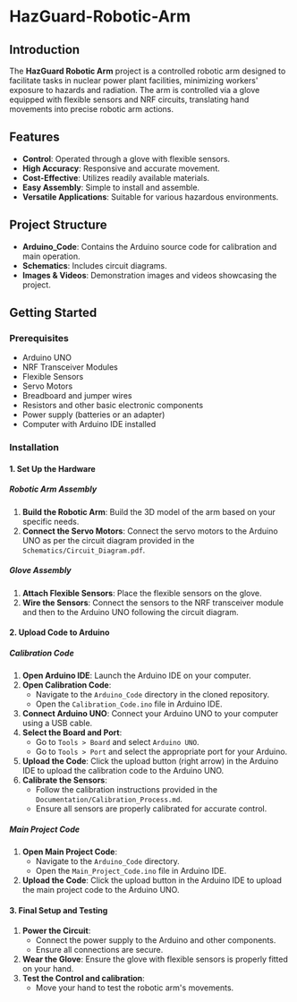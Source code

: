 # HazGuard-Robotic-Arm

## Introduction

The **HazGuard Robotic Arm** project is a controlled robotic arm designed to facilitate tasks in nuclear power plant facilities, minimizing workers' exposure to hazards and radiation. The arm is controlled via a glove equipped with flexible sensors and NRF circuits, translating hand movements into precise robotic arm actions.

## Features

- **Control**: Operated through a glove with flexible sensors.
- **High Accuracy**: Responsive and accurate movement.
- **Cost-Effective**: Utilizes readily available materials.
- **Easy Assembly**: Simple to install and assemble.
- **Versatile Applications**: Suitable for various hazardous environments.

## Project Structure

- **Arduino_Code**: Contains the Arduino source code for calibration and main operation.
- **Schematics**: Includes circuit diagrams.
- **Images & Videos**: Demonstration images and videos showcasing the project.

## Getting Started

### Prerequisites

- Arduino UNO
- NRF Transceiver Modules
- Flexible Sensors
- Servo Motors
- Breadboard and jumper wires
- Resistors and other basic electronic components
- Power supply (batteries or an adapter)
- Computer with Arduino IDE installed

### Installation
#### 1. Set Up the Hardware

##### Robotic Arm Assembly

1. **Build the Robotic Arm**: Build the 3D model of the arm based on your specific needs.
2. **Connect the Servo Motors**: Connect the servo motors to the Arduino UNO as per the circuit diagram provided in the `Schematics/Circuit_Diagram.pdf`.

##### Glove Assembly

1. **Attach Flexible Sensors**: Place the flexible sensors on the glove.
2. **Wire the Sensors**: Connect the sensors to the NRF transceiver module and then to the Arduino UNO following the circuit diagram.

#### 2. Upload Code to Arduino

##### Calibration Code

1. **Open Arduino IDE**: Launch the Arduino IDE on your computer.
2. **Open Calibration Code**:
   - Navigate to the `Arduino_Code` directory in the cloned repository.
   - Open the `Calibration_Code.ino` file in Arduino IDE.
3. **Connect Arduino UNO**: Connect your Arduino UNO to your computer using a USB cable.
4. **Select the Board and Port**:
   - Go to `Tools > Board` and select `Arduino UNO`.
   - Go to `Tools > Port` and select the appropriate port for your Arduino.
5. **Upload the Code**: Click the upload button (right arrow) in the Arduino IDE to upload the calibration code to the Arduino UNO.
6. **Calibrate the Sensors**:
   - Follow the calibration instructions provided in the `Documentation/Calibration_Process.md`.
   - Ensure all sensors are properly calibrated for accurate control.

##### Main Project Code

1. **Open Main Project Code**:
   - Navigate to the `Arduino_Code` directory.
   - Open the `Main_Project_Code.ino` file in Arduino IDE.
2. **Upload the Code**: Click the upload button in the Arduino IDE to upload the main project code to the Arduino UNO.

#### 3. Final Setup and Testing

1. **Power the Circuit**:
   - Connect the power supply to the Arduino and other components.
   - Ensure all connections are secure.
2. **Wear the Glove**: Ensure the glove with flexible sensors is properly fitted on your hand.
3. **Test the Control and calibration**:
   - Move your hand to test the robotic arm's movements.
